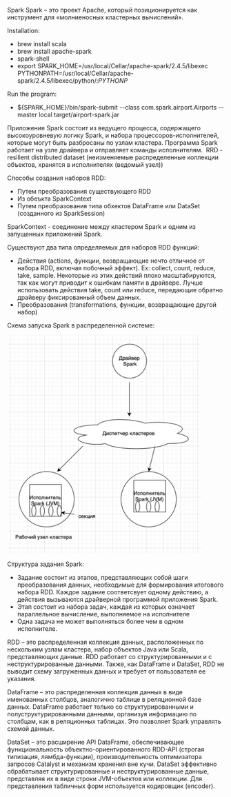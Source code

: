 Spark
Spark – это проект Apache, который позиционируется как инструмент для «молниеносных кластерных вычислений». 

Installation:
- brew install scala
- brew install apache-spark
- spark-shell
- export SPARK_HOME=/usr/local/Cellar/apache-spark/2.4.5/libexec 
PYTHONPATH=/usr/local/Cellar/apache-spark/2.4.5/libexec/python/:$PYTHONP$

Run the program:
- ${SPARK_HOME}/bin/spark-submit --class com.spark.airport.Airports --master local target/airport-spark.jar 

Приложение Spark состоит из ведущего процесса, содержащего высокоуровневую логику Spark, и набора процессоров-исполнителей, которые могут быть разбросаны по узлам кластера. Программа Spark работает на узле драйвера и отправляет команды исполнителям. 
 RRD - resilient distributed dataset (неизменяемые распределенные коллекции объектов, хранятся в исполнителях (ведомый узел))
 
Способы создания наборов RDD:
- Путем преобразования существующего RDD
- Из обеъкта SparkContext
- Путем преобразования типа обхектов DataFrame или DataSet (созданного из SparkSession)

SparkContext - соединение между кластером Spark и одним из запущенных приложений Spark. 

Существуют два типа определяемых для наборов RDD функций:
- Действия (actions, функции, возвращающие нечто отличное от набора RDD, включая побочный эффект). Ex: collect, count, reduce, take, sample. Некоторые из этих действий плохо масштабируются, так как могут приводит к ошибкам памяти в драйвере. Лучше использовать действия take, count или reduce, передающие обратно драйверу фиксированный объем данных.
- Преобразования (transformations, функции, возвращающие другой набор)

Схема запуска Spark в распределенной системе:

<img src="https://github.com/AksPokl/theory/blob/master/images/Screen%20Shot%202020-05-02%20at%205.01.42%20PM.png" width="450"/>

Структура задания Spark:
- Задание состоит из этапов, представляющих собой шаги преобразования данных, необходимые для формирования итогового набора RDD. Каждое задание соответсвует одному действию, а действия вызываются драйверной программой приложения Spark.
- Этап состоит из набора задач, каждая из которых означает параллельное вычисление, выполняемое на исполнителе
- Одна задача не может выполняться более чем в одном исполнителе.

RDD – это распределенная коллекция данных, расположенных по нескольким узлам кластера, набор объектов Java или Scala, представляющих данные. RDD работает со структурированными и с неструктурированные данными. Также, как DataFrame и DataSet, RDD не выводит схему загруженных данных и требует от пользователя ее указания.

DataFrame – это распределенная коллекция данных в виде именованных столбцов, аналогично таблице в реляционной базе данных. DataFrame работает только со структурированными и полуструктурированными данными, организуя информацию по столбцам, как в реляционных таблицах. Это позволяет Spark управлять схемой данных.

DataSet – это расширение API DataFrame, обеспечивающее функциональность объектно-ориентированного RDD-API (строгая типизация, лямбда-функции), производительность оптимизатора запросов Catalyst и механизм хранения вне кучи. DataSet эффективно обрабатывает структурированные и неструктурированные данные, представляя их в виде строки JVM-объектов или коллекции. Для представления табличных форм используется кодировщик (encoder).

